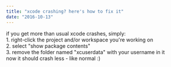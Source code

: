 ```yaml
---
title: "xcode crashing? here's how to fix it"
date: "2016-10-13"
---
```


if you get more than usual xcode crashes, simply:  
1\. right-click the project and/or workspace you're working on  
2\. select "show package contents"  
3\. remove the folder named "xcuserdata" with your username in it  
now it should crash less - like normal :)
